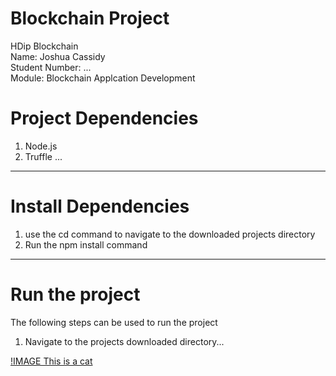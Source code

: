 # Blockchain Project
HDip Blockchain <br>
Name: Joshua Cassidy <br>
Student Number: ... <br>
Module: Blockchain Applcation Development <br>

# Project Dependencies
1. Node.js
2. Truffle
...
---
# Install Dependencies
1. use the cd command to navigate to the downloaded projects directory
2. Run the npm install command

***

# Run the project
The following steps can be used to run the project
1. Navigate to the projects downloaded directory...

[!IMAGE This is a cat](https://www.google.com/imgres?imgurl=https%3A%2F%2Fi.guim.co.uk%2Fimg%2Fmedia%2Fc9b0aad22638133aa06cd68347bed2390b555e63%2F0_477_2945_1767%2Fmaster%2F2945.jpg%3Fwidth%3D1200%26height%3D1200%26quality%3D85%26auto%3Dformat%26fit%3Dcrop%26s%3D97bf92d90f51da7067d00f8156512925&imgrefurl=https%3A%2F%2Fwww.theguardian.com%2Fworld%2F2020%2Fjul%2F27%2Fpet-cat-diagnosed-with-covid-19-uk-government-confirms&tbnid=9WXkpWoe5laciM&vet=12ahUKEwjnh_T2-ZHxAhWLTMAKHWIGBYEQMygWegUIARCuAg..i&docid=TKrxM65fufCrNM&w=1200&h=1200&q=cat&ved=2ahUKEwjnh_T2-ZHxAhWLTMAKHWIGBYEQMygWegUIARCuAg)